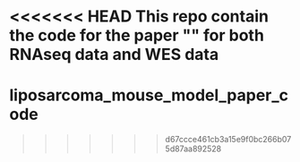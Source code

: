 <<<<<<< HEAD
This repo contain the code for the paper "" for both RNAseq data and WES data
=======
# liposarcoma_mouse_model_paper_code
>>>>>>> d67ccce461cb3a15e9f0bc266b075d87aa892528
